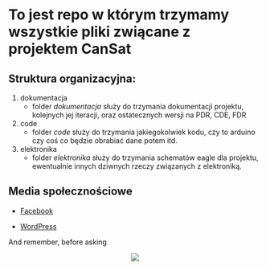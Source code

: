 # To jest repo w którym trzymamy wszystkie pliki zwiącane z projektem CanSat #

## Struktura organizacyjna: ##
1. dokumentacja
    - folder *dokumentacja* służy do trzymania dokumentacji projektu, kolejnych jej iteracji, oraz ostatecznych wersji na PDR, CDE, FDR
2. code
    - folder *code* służy do trzymania jakiegokolwiek kodu, czy to arduino czy coś co będzie obrabiać dane potem itd.
3. elektronika
    - folder *elektronika* służy do trzymania schematów eagle dla projektu, ewentualnie innych dziwnych rzeczy związanych z elektroniką.

## Media społecznościowe ##
  * [Facebook](https://www.facebook.com/JJCanSatTeam/)

  * [WordPress](https://jjcansat.wordpress.com)


And remember, before asking     
<p align="center">
    <img src="http://www.comicsandmemes.com/wp-content/uploads/WTF-memes-google-it.jpg" />
</p>
